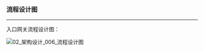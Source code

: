 ### 流程设计图

------

入口网关流程设计图：

![02_架构设计_006_流程设计图](E:\005_课程视频录制\ruyuan-note\00_资料\02_架构设计_006_流程设计图.png)